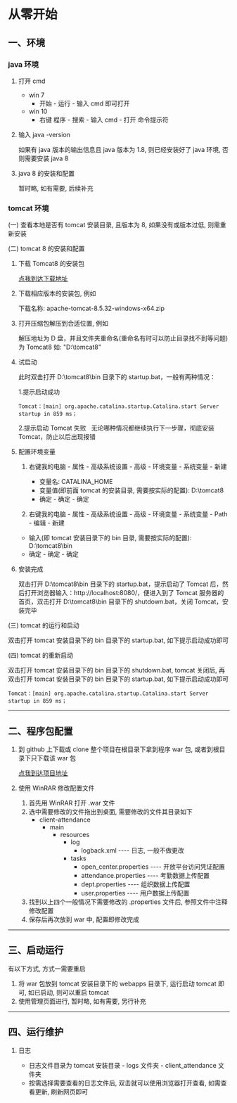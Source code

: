 # 从零开始

## 一、环境

### java 环境

1. 打开 cmd
   * win 7
     * 开始 - 运行 - 输入 cmd 即可打开
   * win 10
     * 右键 程序 - 搜索 - 输入 cmd - 打开 命令提示符
     
2. 输入 java -version

   如果有 java 版本的输出信息且 java 版本为 1.8, 则已经安装好了 java 环境, 否则需要安装 java 8
   
3. java 8 的安装和配置
   
   暂时略, 如有需要, 后续补充
   

### tomcat 环境

(一) 查看本地是否有 tomcat 安装目录, 且版本为 8, 如果没有或版本过低, 则需重新安装

(二) tomcat 8 的安装和配置
 
   1. 下载 Tomcat8 的安装包
   
      [点我到达下载地址](https://tomcat.apache.org/download-80.cgi)
      
   2. 下载相应版本的安装包, 例如
   
      下载名称: apache-tomcat-8.5.32-windows-x64.zip
      
   3. 打开压缩包解压到合适位置, 例如
   
       解压地址为 D 盘，并且文件夹重命名(重命名有时可以防止目录找不到等问题)为 Tomcat8 如: "D:\tomcat8\"
   
   4. 试启动
      
      此时双击打开 D:\tomcat8\bin 目录下的 startup.bat，一般有两种情况：
      
      1.提示启动成功
      ```
      Tomcat：[main] org.apache.catalina.startup.Catalina.start Server startup in 859 ms；
      ```
        
      2.提示启动 Tomcat 失败
        
      无论哪种情况都继续执行下一步骤，彻底安装 Tomcat，防止以后出现报错
      
   5. 配置环境变量
   
      1. 右键我的电脑 - 属性 - 高级系统设置 - 高级 - 环境变量 - 系统变量 - 新建
         * 变量名: CATALINA_HOME
         * 变量值(即前面 tomcat 的安装目录, 需要按实际的配置): D:\tomcat8
         * 确定 - 确定 - 确定
         
      2.  右键我的电脑 - 属性 - 高级系统设置 - 高级 - 环境变量 - 系统变量 - Path - 编辑 - 新建
         * 输入(即 tomcat 安装目录下的 bin 目录, 需要按实际的配置): D:\tomcat8\bin
         * 确定 - 确定 - 确定
         
   6. 安装完成
   
      双击打开 D:\tomcat8\bin 目录下的 startup.bat，提示启动了 Tomcat 后，然后打开浏览器输入：http://localhost:8080/，便进入到了 Tomcat 服务器的首页，双击打开 D:\tomcat8\bin 目录下的 shutdown.bat，关闭 Tomcat，安装完毕

(三) tomcat 的运行和启动

   双击打开 tomcat 安装目录下的 bin 目录下的 startup.bat, 如下提示启动成功即可
   
(四) tomcat 的重新启动

   双击打开 tomcat 安装目录下的 bin 目录下的 shutdown.bat, tomcat 关闭后, 再双击打开 tomcat 安装目录下的 bin 目录下的 startup.bat, 如下提示启动成功即可
   ```
   Tomcat：[main] org.apache.catalina.startup.Catalina.start Server startup in 859 ms；
   ```
   

----


## 二、程序包配置

1. 到 github 上下载或 clone 整个项目在根目录下拿到程序 war 包, 或者到根目录下只下载该 war 包

   [点我到达项目地址](https://github.com/hckisagoodboy/client-attendance)

2. 使用 WinRAR 修改配置文件
   1. 首先用 WinRAR 打开 .war 文件
   2. 选中需要修改的文件拖出到桌面, 需要修改的文件其目录如下
       * client-attendance
           * main  
             * resources
               * log
                 * logback.xml ---- 日志, 一般不做更改
               * tasks
                 * open_center.properties ---- 开放平台访问凭证配置
                 * attendance.properties ---- 考勤数据上传配置
                 * dept.properties ---- 组织数据上传配置
                 * user.properties ---- 用户数据上传配置
   3. 找到以上四个一般情况下需要修改的 .properties 文件后, 参照文件中注释修改配置
   4. 保存后再次放到 war 中, 配置即修改完成


----


## 三、启动运行

有以下方式, 方式一需要重启
1. 将 war 包放到 tomcat 安装目录下的 webapps 目录下, 运行启动 tomcat 即可, 如已启动, 则可以重启 tomcat
2. 使用管理页面进行, 暂时略, 如有需要, 另行补充


----


## 四、运行维护

1. 日志

   * 日志文件目录为  tomcat 安装目录 - logs 文件夹 - client_attendance 文件夹
   * 按需选择需要查看的日志文件后, 双击就可以使用浏览器打开查看, 如需查看更新, 刷新网页即可



